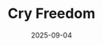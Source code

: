 ---
title: "Cry Freedom"
date: 2025-09-04
description: "A Ginosko video"
video_url: "https://vimeo.com/16361551?share=copy#t=0"
video_type: "vimeo"
order: 9
---